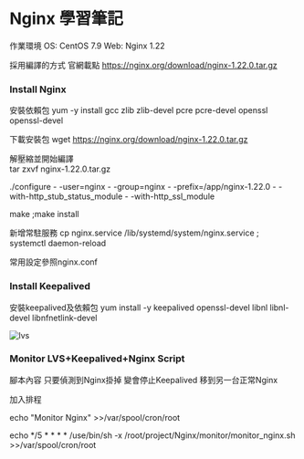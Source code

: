 # Nginx 學習筆記  

作業環境  OS: CentOS 7.9    Web:  Nginx 1.22

採用編譯的方式  官網載點 https://nginx.org/download/nginx-1.22.0.tar.gz

### Install Nginx

安裝依賴包  yum -y install  gcc  zlib  zlib-devel  pcre pcre-devel openssl openssl-devel

下載安裝包  wget https://nginx.org/download/nginx-1.22.0.tar.gz

解壓縮並開始編譯   
tar zxvf  nginx-1.22.0.tar.gz

./configure  - -user=nginx - -group=nginx - -prefix=/app/nginx-1.22.0 - - with-http_stub_status_module - -with-http_ssl_module

make ;make install

新增常駐服務  cp nginx.service  /lib/systemd/system/nginx.service ; systemctl daemon-reload

常用設定參照nginx.conf

### Install Keepalived 

安裝keepalived及依賴包  yum install -y keepalived openssl-devel libnl libnl-devel  libnfnetlink-devel

![lvs](https://user-images.githubusercontent.com/37530440/185299345-e976f848-97b7-498a-a8de-d313720f8571.png)


### Monitor LVS+Keepalived+Nginx Script
    
腳本內容 只要偵測到Nginx掛掉  變會停止Keepalived 移到另一台正常Nginx

加入排程

echo "Monitor Nginx" >>/var/spool/cron/root

echo */5 * * * * /use/bin/sh -x /root/project/Nginx/monitor/monitor_nginx.sh >>/var/spool/cron/root

